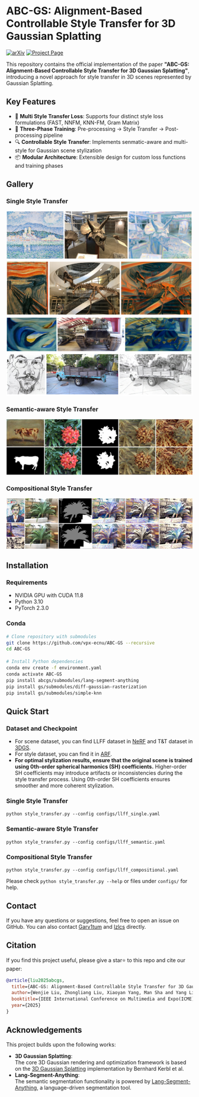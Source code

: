 # ABC-GS: Alignment-Based Controllable Style Transfer for 3D Gaussian Splatting

[![arXiv](https://img.shields.io/badge/arXiv-2503.22218-b31b1b.svg)](https://arxiv.org/abs/2503.22218)
[![Project Page](https://img.shields.io/badge/Project-Website-green)](https://vpx-ecnu.github.io/ABC-GS-website/)

This repository contains the official implementation of the paper **"ABC-GS: Alignment-Based Controllable Style Transfer for 3D Gaussian Splatting"**, introducing a novel approach for style transfer in 3D scenes represented by Gaussian Splatting.

## Key Features

- 🎨 **Multi Style Transfer Loss**: Supports four distinct style loss formulations (FAST, NNFM, KNN-FM, Gram Matrix)
- 🌟 **Three-Phase Training**: Pre-processing → Style Transfer → Post-processing pipeline
- 🔍 **Controllable Style Transfer**: Implements senmatic-aware and multi-style for Gaussian scene stylization
- 📦 **Modular Architecture**: Extensible design for custom loss functions and training phases

## Gallery

### Single Style Transfer
![](./abcgs/assets/single_horns.jpg)
![](./abcgs/assets/single_trex.jpg)
![](./abcgs/assets/single_M60.jpg)
![](./abcgs/assets/single_truck.jpg)
### Semantic-aware Style Transfer
![](./abcgs/assets/semantic_flower.jpg)
### Compositional Style Transfer
![](./abcgs/assets/compositional_fern.jpg)


## Installation

### Requirements 
- NVIDIA GPU with CUDA 11.8
- Python 3.10
- PyTorch 2.3.0

### Conda

```bash
# Clone repository with submodules
git clone https://github.com/vpx-ecnu/ABC-GS --recursive
cd ABC-GS

# Install Python dependencies
conda env create -f environment.yaml
conda activate ABC-GS
pip install abcgs/submodules/lang-segment-anything
pip install gs/submodules/diff-gaussian-rasterization
pip install gs/submodules/simple-knn
```



## Quick Start
### Dataset and Checkpoint
* For scene dataset, you can find LLFF dataset in [NeRF](https://github.com/bmild/nerf) and T&T dataset in [3DGS](https://github.com/graphdeco-inria/gaussian-splatting). 
* For style dataset, you can find it in [ARF](https://github.com/Kai-46/ARF-svox2).
* **For optimal stylization results, ensure that the original scene is trained using 0th-order spherical harmonics (SH) coefficients.** Higher-order SH coefficients may introduce artifacts or inconsistencies during the style transfer process. Using 0th-order SH coefficients ensures smoother and more coherent stylization.

### Single Style Transfer
```
python style_transfer.py --config configs/llff_single.yaml
```
### Semantic-aware Style Transfer
```
python style_transfer.py --config configs/llff_semantic.yaml
```
### Compositional Style Transfer
```
python style_transfer.py --config configs/llff_compositional.yaml
```

Please check `python style_transfer.py --help` or files under `configs/` for help.

## Contact

If you have any questions or suggestions, feel free to open an issue on GitHub.
You can also contact [Garv1tum](https://github.com/Grav1tum) and [lzlcs](https://github.com/lzlcs) directly.

## Citation

If you find this project useful, please give a star⭐ to this repo and cite our paper:
```bibtex
@article{liu2025abcgs,
  title={ABC-GS: Alignment-Based Controllable Style Transfer for 3D Gaussian Splatting},
  author={Wenjie Liu, Zhongliang Liu, Xiaoyan Yang, Man Sha and Yang Li},
  booktitle={IEEE International Conference on Multimedia and Expo(ICME)},
  year={2025}
}
```

## Acknowledgements

This project builds upon the following works:
- **3D Gaussian Splatting**:  
  The core 3D Gaussian rendering and optimization framework is based on the [3D Gaussian Splatting](https://github.com/graphdeco-inria/gaussian-splatting) implementation by Bernhard Kerbl et al. 
- **Lang-Segment-Anything**: \
    The semantic segmentation functionality is powered by [Lang-Segment-Anything](https://github.com/luca-medeiros/lang-segment-anything), a language-driven segmentation tool.